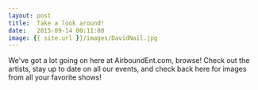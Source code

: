 ```yaml
---
layout: post
title:  Take a look around!
date:   2015-09-14 00:11:00
image: {{ site.url }}/images/DavidNail.jpg
---
```

We've got a lot going on here at AirboundEnt.com, browse! Check out the artists, stay up to date on all our events, and check back here for images from all your favorite shows!
